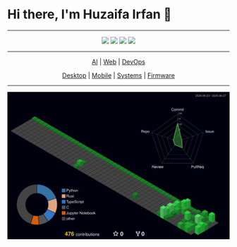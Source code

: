 
# Hi there, I'm Huzaifa Irfan 👋

<hr />

<p align="center">
<a href="https://huzaifairfan.com" target="_blank"><img src="https://img.shields.io/badge/-huzaifairfan.com-1aa260?style=flat&logo=Google-Chrome&logoColor=white"/></a>
<a href="https://www.linkedin.com/in/huzaifairfan/" target="_blank"><img src="https://img.shields.io/badge/-Huzaifa%20Irfan-0072b1?style=flat&logo=Linkedin&logoColor=white"/></a>
<a href="https://github.com/HuzaifaIrfan/" target="_blank"><img src="https://img.shields.io/badge/-Huzaifa%20Irfan-4078c0?style=flat&logo=Github&logoColor=white"/></a>
<a href="mailto:contact@huzaifairfan.com" target="_blank"><img src="https://img.shields.io/badge/-contact@huzaifairfan.com-c71610?style=flat&logo=Gmail&logoColor=white"/></a>
</p>

<hr />

<p align="center">
<a href="https://github.com/HuzaifaIrfan-AI" target="_blank">AI</a> | 
<a href="https://github.com/HuzaifaIrfan-Web" target="_blank">Web</a> | 
<a href="https://github.com/HuzaifaIrfan-DevOps" target="_blank">DevOps</a>
</p>
<!--
<a href="https://github.com/HuzaifaIrfan-Infrastructure" target="_blank">Infrastructure</a>
<a href="https://github.com/HuzaifaIrfan-Platform" target="_blank">Platform</a>
-->
<p align="center">
<a href="https://github.com/HuzaifaIrfan-Desktop" target="_blank">Desktop</a> | 
<a href="https://github.com/HuzaifaIrfan-Mobile" target="_blank">Mobile</a> | 
<a href="https://github.com/HuzaifaIrfan-Systems" target="_blank">Systems</a> | 
<a href="https://github.com/HuzaifaIrfan-Firmware" target="_blank">Firmware</a>
</p>

<!--
<a href="https://github.com/HuzaifaIrfan-Simulations" target="_blank">Simulations</a>
<a href="https://github.com/HuzaifaIrfan-Automation" target="_blank">Automation</a>
<a href="https://github.com/HuzaifaIrfan-IoT" target="_blank">IoT</a>
<a href="https://github.com/HuzaifaIrfan-CAD" target="_blank">CAD</a>
<a href="https://github.com/HuzaifaIrfan-Robotics" target="_blank">Robotics</a>
-->

<hr />


![](./profile-3d-contrib/profile-night-green.svg)

